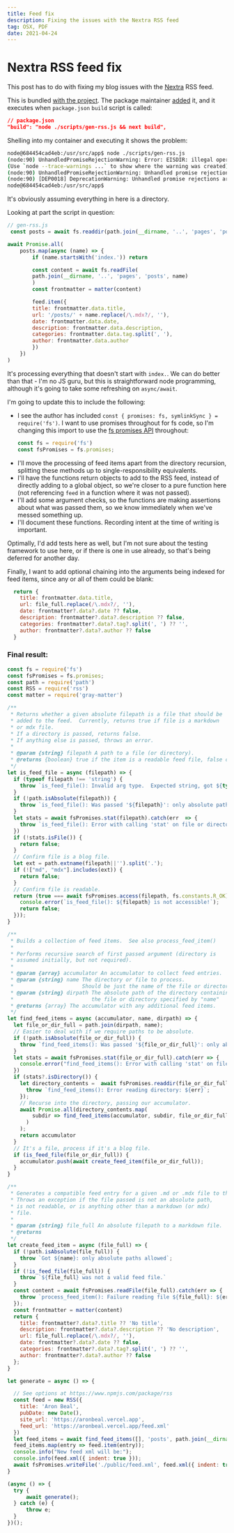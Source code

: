 ```yaml
---
title: Feed fix
description: Fixing the issues with the Nextra RSS feed
tag: OSX, PDF
date: 2021-04-24
---
```


# Nextra RSS feed fix

This post has to do with fixing my blog issues with the [Nextra](https://nextra.vercel.app/) RSS feed.

This is bundled [with the project](https://github.com/shuding/nextra).  The package maintainer [added](https://github.com/shuding/nextra/issues/24) it, and it executes when `package.json` `build` script is called:

```json
// package.json
"build": "node ./scripts/gen-rss.js && next build",
```
Shelling into my container and executing it shows the problem:
```sh
node@684454cad4eb:/usr/src/app$ node ./scripts/gen-rss.js
(node:90) UnhandledPromiseRejectionWarning: Error: EISDIR: illegal operation on a directory, read
(Use `node --trace-warnings ...` to show where the warning was created)
(node:90) UnhandledPromiseRejectionWarning: Unhandled promise rejection. This error originated either by throwing inside of an async function without a catch block, or by rejecting a promise which was not handled with .catch(). To terminate the node process on unhandled promise rejection, use the CLI flag `--unhandled-rejections=strict` (see https://nodejs.org/api/cli.html#cli_unhandled_rejections_mode). (rejection id: 1)
(node:90) [DEP0018] DeprecationWarning: Unhandled promise rejections are deprecated. In the future, promise rejections that are not handled will terminate the Node.js process with a non-zero exit code.
node@684454cad4eb:/usr/src/app$ 
```
It's obviously assuming everything in here is a directory. 

Looking at part the script in question:

```js
// gen-rss.js
 const posts = await fs.readdir(path.join(__dirname, '..', 'pages', 'posts'))

await Promise.all(
    posts.map(async (name) => {
        if (name.startsWith('index.')) return

        const content = await fs.readFile(
        path.join(__dirname, '..', 'pages', 'posts', name)
        )
        const frontmatter = matter(content)

        feed.item({
        title: frontmatter.data.title,
        url: '/posts/' + name.replace(/\.mdx?/, ''),
        date: frontmatter.data.date,
        description: frontmatter.data.description,
        categories: frontmatter.data.tag.split(', '),
        author: frontmatter.data.author
        })
    })
)
```
It's processing everything that doesn't start with `index.`.  We can do better than that - I'm no JS guru, but this is straightforward node programming, although it's going to take some refreshing on `async/await`. 

I'm going to update this to include the following:

- I see the author has included `const { promises: fs, symlinkSync } = require('fs')`.  I want to use promises throughout for fs code, so I'm changing this import to use the [fs promises API](https://nodejs.org/dist/latest-v10.x/docs/api/fs.html#fs_fs_promises_api) throughout:
    ```js
    const fs = require('fs')
    const fsPromises = fs.promises;
    ```
- I'll move the processing of feed items apart from the directory recursion, splitting these methods up to single-responsibility equivalents.
- I'll have the functions return objects to add to the RSS feed, instead of directly adding to a global object, so we're closer to a pure function here (not referencing `feed` in a function where it was not passed).
- I'll add some argument checks, so the functions are making assertions about what was passed them, so we know immediately when we've messed something up.
- I'll document these functions.  Recording intent at the time of writing is important.

Optimally, I'd add tests here as well, but I'm not sure about the testing framework to use here, or if there is one in use already, so that's being deferred for another day.

Finally, I want to add optional chaining into the arguments being indexed for feed items, since any or all of them could be blank:


```js
  return {
    title: frontmatter.data.title,
    url: file_full.replace(/\.mdx?/, ''),
    date: frontmatter?.data?.date ?? false,
    description: frontmatter?.data?.description ?? false,
    categories: frontmatter?.data?.tag?.split(', ') ?? '',
    author: frontmatter?.data?.author ?? false
  }
```

### Final result:

```js
const fs = require('fs')
const fsPromises = fs.promises;
const path = require('path')
const RSS = require('rss')
const matter = require('gray-matter')

/**
 * Returns whether a given absolute filepath is a file that should be
 * added to the feed.  Currently, returns true if file is a markdown
 * or mdx file.
 * If a directory is passed, returns false.
 * If anything else is passed, throws an error.
 * 
 * @param {string} filepath A path to a file (or directory).
 * @returns {boolean} true if the item is a readable feed file, false otherwise.
 */
let is_feed_file = async (filepath) => {
  if (typeof filepath !== 'string') {
    throw `is_feed_file(): Invalid arg type.  Expected string, got ${typeof filepath}`
  }  
  if (!path.isAbsolute(filepath)) {
    throw `is_feed_file(): Was passed '${filepath}': only absolute paths allowed`;
  }
  let stats = await fsPromises.stat(filepath).catch(err  => {
    throw `is_feed_file(): Error with calling 'stat' on file or directory: ${err}`
  })
  if (!stats.isFile()) {
    return false;
  }
  // Confirm file is a blog file.
  let ext = path.extname(filepath||'').split('.');
  if (!["md", "mdx"].includes(ext)) {
    return false;
  }
  // Confirm file is readable.
  return (true === await fsPromises.access(filepath, fs.constants.R_OK).catch(err  => {
    console.error(`is_feed_file(): ${filepath} is not accessible!`);
    return false;
  }));
}

/**
 * Builds a collection of feed items.  See also process_feed_item()
 * 
 * Performs recursive search of first passed argument (directory is
 * assumed initially, but not required).
 * 
 * @param {array} accumulator An accumulator to collect feed entries.
 * @param {string} name The directory or file to process.
 *                      Should be just the name of the file or directory.
 * @param {string} dirpath The absolute path of the directory containing 
 *                         the file or directory specified by "name"
 * @returns {array} The accumulator with any additional feed items.
 */
let find_feed_items = async (accumulator, name, dirpath) => {
  let file_or_dir_full = path.join(dirpath, name);
  // Easier to deal with if we require paths to be absolute.
  if (!path.isAbsolute(file_or_dir_full)) {
    throw `find_feed_items(): Was passed '${file_or_dir_full}': only absolute paths allowed`;
  }
  let stats = await fsPromises.stat(file_or_dir_full).catch(err => {
    console.error("find_feed_items(): Error with calling 'stat' on file or directory", err);
  })
  if (stats?.isDirectory()) {
    let directory_contents =  await fsPromises.readdir(file_or_dir_full).catch(err => {
      throw `find_feed_items(): Error reading directory: ${err}`;
    });
    // Recurse into the directory, passing our accumulator.
    await Promise.all(directory_contents.map(
        subdir => find_feed_items(accumulator, subdir, file_or_dir_full)
      )
    );
    return accumulator
  }
  // It's a file, process if it's a blog file.
  if (is_feed_file(file_or_dir_full)) {
    accumulator.push(await create_feed_item(file_or_dir_full));
  }
}

/**
 * Generates a compatible feed entry for a given .md or .mdx file to the feed.
 * Throws an exception if the file passed is not an absolute path,
 * is not readable, or is anything other than a markdown (or mdx)
 * file.
 * 
 * @param {string} file_full An absolute filepath to a markdown file.
 * @returns 
 */
let create_feed_item = async (file_full) => {
  if (!path.isAbsolute(file_full)) {
    throw `Got ${name}: only absolute paths allowed`;
  }
  if (!is_feed_file(file_full)) {
    throw `${file_full} was not a valid feed file.` 
  }
  const content = await fsPromises.readFile(file_full).catch(err => {
    throw `process_feed_item(): Failure reading file ${file_full}: ${err}`
  });
  const frontmatter = matter(content)
  return {
    title: frontmatter?.data?.title ?? 'No title',
    description: frontmatter?.data?.description ?? 'No description',
    url: file_full.replace(/\.mdx?/, ''),
    date: frontmatter?.data?.date ?? false,
    categories: frontmatter?.data?.tag?.split(', ') ?? '',
    author: frontmatter?.data?.author ?? false
  };
}

let generate = async () => {

  // See options at https://www.npmjs.com/package/rss
  const feed = new RSS({
    title: 'Aron Beal',
    pubDate: new Date(),
    site_url: 'https://aronbeal.vercel.app',
    feed_url: 'https://aronbeal.vercel.app/feed.xml'
  })
  let feed_items = await find_feed_items([], 'posts', path.join(__dirname, '..', 'pages'));
  feed_items.map(entry => feed.item(entry));
  console.info("New feed xml will be:");
  console.info(feed.xml({ indent: true }));
  await fsPromises.writeFile('./public/feed.xml', feed.xml({ indent: true }))
}

(async () => {
  try {
      await generate();
  } catch (e) {
      throw e;
  }
})();
```
